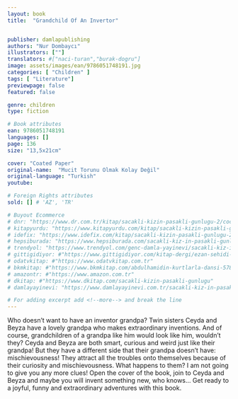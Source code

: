 ```yaml
---
layout: book
title:  "Grandchild Of An Invertor"


publisher: damlapublishing
authors: "Nur Dombaycı"
illustrators: [""]
translators: #["naci-turan","burak-dogru"]
image: assets/images/ean/9786051748191.jpg
categories: [ "Children" ]
tags: [ "Literature"]
previewpage: false
featured: false

genre: children
type: fiction

# Book attributes
ean: 9786051748191
languages: []
page: 136
size: "13,5x21cm"

cover: "Coated Paper"
original-name:  "Mucit Torunu Olmak Kolay Değil"
original-language: "Turkish"
youtube:

# Foreign Rights attributes
sold: [] # 'AZ', 'TR'

# Buyout Ecommerce
# dnr: "https://www.dr.com.tr/kitap/sacakli-kizin-pasakli-gunlugu-2/cocuk-ve-genclik/genclik-10-yas/roman-oyku/urunno=0001893059001"
# kitapyurdu: "https://www.kitapyurdu.com/kitap/sacakli-kizin-pasakli-gunlugu-2-/560122.html&filter_name=Sa%C3%A7akl%C4%B1+K%C4%B1z%27%C4%B1n+Pasakl%C4%B1+G%C3%BCnl%C3%BC%C4%9F%C3%BC+2"
# idefix: "https://www.idefix.com/kitap/sacakli-kizin-pasakli-gunlugu-2/cocuk-ve-genclik/genclik-10-yas/roman-oyku/urunno=0001893059001"
# hepsiburada: "https://www.hepsiburada.com/sacakli-kiz-in-pasakli-gunlugu-2-damla-yayinevi-p-HBV000012ER86"
# trendyol: "https://www.trendyol.com/genc-damla-yayinevi/sacakli-kiz-in-pasakli-gunlugu-2-p-54825777"
# gittigidiyor: #"https://www.gittigidiyor.com/kitap-dergi/ezan-sehidi-adnan-menderes_pdp_732728793"
# odatvkitap: #"https://www.odatvkitap.com.tr"
# bkmkitap: #"https://www.bkmkitap.com/abdulhamidin-kurtlarla-dansi-578226"
# amazontr: #"https://www.amazon.com.tr"
# dkitap: #"https://www.dkitap.com/sacakli-kizin-pasakli-gunlugu"
# damlayayinevi: "https://www.damlayayinevi.com.tr/sacakli-kiz-in-pasakli-gunlugu-2-bu-iste-bi-terslik-var"

# For adding excerpt add <!--more--> and break the line
---
```

Who doesn’t want to have an inventor grandpa? Twin sisters
Ceyda and Beyza have a lovely grandpa who makes extraordinary inventions. And of course, grandchildren of a grandpa like
him would look like him, wouldn’t they? Ceyda and Beyza are
both smart, curious and weird just like their grandpa! But they
have a different side that their grandpa doesn’t have: mischievousness! They attract all the troubles onto themselves because
of their curiosity and mischievousness. What happens to them?
I am not going to give you any more clues! Open the cover of
the book, join to Ceyda and Beyza and maybe you will invent
something new, who knows… Get ready to a joyful, funny and
extraordinary adventures with this book.
<!--more--> 

